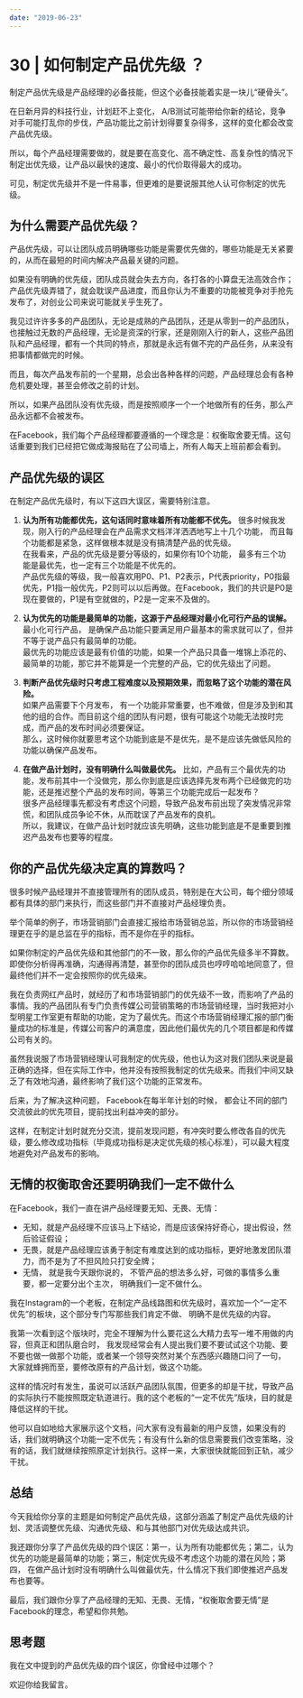 ```yaml
---
date: "2019-06-23"
---  
```

      
# 30 | 如何制定产品优先级 ？
制定产品优先级是产品经理的必备技能，但这个必备技能着实是一块儿“硬骨头”。

在日新月异的科技行业，计划赶不上变化， A/B测试可能带给你新的结论，竞争对手可能打乱你的步伐，产品功能比之前计划得要复杂得多，这样的变化都会改变产品优先级。

所以，每个产品经理需要做的，就是要在高变化、高不确定性、高复杂性的情况下制定出优先级，让产品以最快的速度、最小的代价取得最大的成功。

可见，制定优先级并不是一件易事，但更难的是要说服其他人认可你制定的优先级。

## 为什么需要产品优先级？

产品优先级，可以让团队成员明确哪些功能是需要优先做的，哪些功能是无关紧要的，从而在最短的时间内解决产品最关键的问题。

如果没有明确的优先级，团队成员就会失去方向，各打各的小算盘无法高效合作；产品优先级弄错了，就会耽误产品进度，而且你认为不重要的功能被竞争对手抢先发布了，对创业公司来说可能就关乎生死了。

我见过许许多多的产品团队，无论是成熟的产品团队，还是从零到一的产品团队，也接触过无数的产品经理，无论是资深的行家，还是刚刚入行的新人，这些产品团队和产品经理，都有一个共同的特点，那就是永远有做不完的产品任务，从来没有把事情都做完的时候。

而且，每次产品发布前的一个星期，总会出各种各样的问题，产品经理总会有各种危机要处理，甚至会修改之前的计划。

<!-- [[[read_end]]] -->

所以，如果产品团队没有优先级，而是按照顺序一个一个地做所有的任务，那么产品永远都不会被发布。

在Facebook，我们每个产品经理都要遵循的一个理念是：权衡取舍要无情。这句话重要到我们已经把它做成海报贴在了公司墙上，所有人每天上班前都会看到。

## 产品优先级的误区

在制定产品优先级时，有以下这四大误区，需要特别注意。

1.  **认为所有功能都优先，这句话同时意味着所有功能都不优先。** 很多时候我发现，刚入行的产品经理会在产品需求文档洋洋洒洒地写上十几个功能， 而且每个功能都是紧急，这样做根本就是没有搞清楚产品的优先级。  
    在我看来，产品的优先级是要分等级的，如果你有10个功能， 最多有三个功能是最优先，也一定有三个功能是不优先的。  
    产品优先级的等级，我一般喜欢用P0、P1、P2表示，P代表priority，P0指最优先，P1指一般优先，P2则可以以后再做。在Facebook，我们的共识是P0是现在要做的，P1是有空就做的，P2是一定来不及做的。

2.  **认为优先的功能是最简单的功能，这源于产品经理对最小化可行产品的误解。** 最小化可行产品， 是确保产品功能只要满足用户最基本的需求就可以了，但并不等于说产品只有最简单的功能。  
    最优先的功能应该是最有价值的功能，如果一个产品只具备一堆锦上添花的、最简单的功能，那它并不能算是一个完整的产品，它的优先级出了问题。

3.  **判断产品优先级时只考虑工程难度以及预期效果，而忽略了这个功能的潜在风险。**  
    如果产品需要下个月发布， 有一个功能非常重要，也不难做，但是涉及到和其他的组的合作。而目前这个组的团队有问题，很有可能这个功能无法按时完成，而产品的发布时间必须要保证。  
    那么，这时候你就要思考这个功能到底是不是优先，是不是应该先做低风险的功能以确保产品发布。

4.  **在做产品计划时，没有明确什么叫做最优先。** 比如，产品有三个最优先的功能，发布前其中一个没做完，那么你到底是应该选择先发布两个已经做完的功能，还是推迟整个产品的发布时间，等第三个功能完成后一起发布？  
    很多产品经理事先都没有考虑这个问题，导致产品发布前出现了突发情况非常慌，和团队成员争论不休，从而耽误了产品发布的良机。  
    所以，我建议，在做产品计划时就应该先明确，这些功能到底是不是重要到推迟产品发布也要等的程度。

## 你的产品优先级决定真的算数吗？

很多时候产品经理并不直接管理所有的团队成员，特别是在大公司，每个细分领域都有具体的部门来执行，而这些部门并不直接对产品经理负责。

举个简单的例子，市场营销部门会直接汇报给市场营销总监，所以你的市场营销经理更在乎的是总监在乎的指标，而不是你在乎的指标。

如果你制定的产品优先级和其他部门的不一致，那么你的产品优先级多半不算数。即使你分析得再准确，沟通得再清楚，甚至你的团队成员也哼哼哈哈地同意了，但最终他们并不一定会按照你的优先级来。

我在负责网红产品时，就经历了和市场营销部门的优先级不一致，而影响了产品的事情。我的产品团队有专门负责传媒公司营销策略的市场营销经理，当时我把对小型明星工作室更有帮助的功能，定为了最优先。而这个市场营销经理汇报的部门衡量成功的标准是，传媒公司客户的满意度，因此他们最优先的几个项目都是和传媒公司有关的。

虽然我说服了市场营销经理认可我制定的优先级，他也认为这对我们团队来说是最正确的选择，但在实际工作中，他并没有按照我制定的优先级来。而我们中间又缺乏了有效地沟通，最终影响了我们这个功能的正常发布。

后来，为了解决这种问题， Facebook在每半年计划的时候， 都会让不同的部门交流彼此的优先项目，提前找出利益冲突的部分。

这样，在制定计划时就充分交流，提前发现问题，有冲突时要么修改各自的优先级，要么修改成功指标（毕竟成功指标是决定优先级的核心标准），可以最大程度地避免对产品发布的影响。

## 无情的权衡取舍还要明确我们一定不做什么

在Facebook，我们一直在讲产品经理要无知、无畏、无情：

* 无知，就是产品经理不应该马上下结论，而是应该保持好奇心，提出假设，然后验证假设；
* 无畏，就是产品经理应该勇于制定有难度达到的成功指标，更好地激发团队潜力，而不是为了不担风险只打安全牌；
* 无情， 就是我今天跟你说的， 不管产品的想法多么好，可做的事情多么重要，都一定要分出个主次， 明确我们一定不做什么。

我在Instagram的一个老板，在制定产品线路图和优先级时，喜欢加一个“一定不优先”的板块，这个部分专门写那些我们肯定不做、 明确不是优先级的内容。

我第一次看到这个版块时，完全不理解为什么要花这么大精力去写一堆不用做的内容，但真正和团队磨合时， 我发现经常会有人提出我们要不要试试这个功能、要不要也做一做那个功能，或者某一个领导突然对某个东西感兴趣随口问了一句， 大家就蜂拥而至，要修改原有的产品计划，做这个功能。

这样的情况时有发生，虽说可以活跃产品团队氛围，但更多的却是干扰，导致产品的实际执行不能按照既定轨道进行。我的这个老板的“一定不优先”版块，目的就是降低这样的干扰。

他可以自如地给大家展示这个文档，问大家有没有最新的用户反馈，如果没有的话，我们就明确这个功能一定不优先；有没有什么新的信息需要我们改变策略，没有的话，我们就继续按照原定计划执行。这样一来，大家很快就能回到正轨，减少干扰。

## 总结

今天我给你分享的主题是如何制定产品优先级，这部分涵盖了制定产品优先级的计划、灵活调整优先级、沟通优先级、和与其他部门对优先级达成共识。

我还跟你分享了产品优先级的四个误区：第一，认为所有功能都优先；第二，认为优先的功能是最简单的功能；第三，制定优先级不考虑这个功能的潜在风险；第四， 在做产品计划时没有明确什么叫做最优先，什么情况下我们即使推迟产品发布也要等。

最后，我们跟你分享了产品经理的无知、无畏、无情，“权衡取舍要无情”是Facebook的理念，希望和你共勉。

## 思考题

我在文中提到的产品优先级的四个误区，你曾经中过哪个？

欢迎你给我留言。